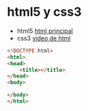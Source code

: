 # html5 y css3
- html5
[html principal](file:///home/vesprada/Escritorio/prueba.html)
- css3
[video de html](https://youtu.be/Ch1GG4xM8nw)

```html
<!DOCTYPE html>
<html>
<head>
	<title></title>
</head>
<body>

</body>
</html>
```

